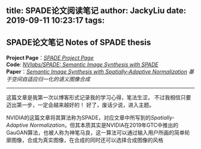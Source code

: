 title: SPADE论文阅读笔记
author: JackyLiu
date: 2019-09-11 10:23:17
tags:
---
## SPADE论文笔记  Notes of SPADE thesis


**Project Page**：*[SPADE Project Page](https://nvlabs.github.io/SPADE/)*  
**Code**: *[NVlabs/SPADE: Semantic Image Synthesis with SPADE](https://github.com/nvlabs/spade/)*  
**Paper**：*[Semantic Image Synthesis with Spatially-Adaptive Normalization](https://arxiv.org/abs/1903.07291) 基于空间自适应归一化的语义图像合成*  

---
这篇文章是我第一次以博客形式记录我的学习心得，笔法生涩， 不过我相信只要迈出第一步，一定会越来越好的！ 好了，废话少说，进入主题。

NVIDIA的这篇文章将其算法称为SPADE，对应文章中所写到的*Spatially-Adaptive Normalization*。但其本质其实是NVIDIA在2019年GTC中推出的GauGAN算法，也被人称为神笔马良，这一算法可以通过输入用户所画的简单轮廓图像，合成为真实图像，在合成的同时还可以选择合成图像的风格